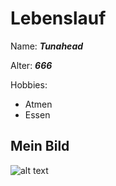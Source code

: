 # Lebenslauf


Name: ***Tunahead***

Alter: ***666***

Hobbies: 
* Atmen
* Essen

## Mein Bild
![alt text](https://fansrule.files.wordpress.com/2018/11/hulk-hogan.png "HULKAMANIA!")
